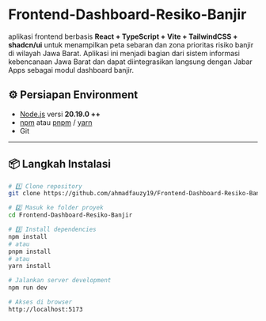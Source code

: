 # Frontend-Dashboard-Resiko-Banjir
aplikasi frontend berbasis **React + TypeScript + Vite + TailwindCSS + shadcn/ui** untuk menampilkan peta sebaran dan zona prioritas risiko banjir di wilayah Jawa Barat. Aplikasi ini menjadi bagian dari sistem informasi kebencanaan Jawa Barat dan dapat diintegrasikan langsung dengan Jabar Apps sebagai modul dashboard banjir.

## ⚙️ Persiapan Environment

- [Node.js](https://nodejs.org/) versi **20.19.0 ++**
- [npm](https://www.npmjs.com/) atau [pnpm](https://pnpm.io/) / [yarn](https://yarnpkg.com/)
- Git

---

## 📦 Langkah Instalasi

```bash
# 1️⃣ Clone repository
git clone https://github.com/ahmadfauzy19/Frontend-Dashboard-Resiko-Banjir.git

# 2️⃣ Masuk ke folder proyek
cd Frontend-Dashboard-Resiko-Banjir

# 3️⃣ Install dependencies
npm install
# atau
pnpm install
# atau
yarn install

# Jalankan server development
npm run dev

# Akses di browser
http://localhost:5173


